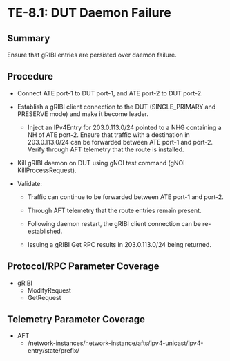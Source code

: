 # TE-8.1: DUT Daemon Failure

## Summary

Ensure that gRIBI entries are persisted over daemon failure.

## Procedure

*   Connect ATE port-1 to DUT port-1, and ATE port-2 to DUT port-2.

*   Establish a gRIBI client connection to the DUT (SINGLE_PRIMARY and PRESERVE
    mode) and make it become leader.

    *   Inject an IPv4Entry for 203.0.113.0/24 pointed to a NHG containing a NH
        of ATE port-2. Ensure that traffic with a destination in 203.0.113.0/24
        can be forwarded between ATE port-1 and port-2. Verify through AFT
        telemetry that the route is installed.

*   Kill gRIBI daemon on DUT using gNOI test command (gNOI KillProcessRequest).

*   Validate:

    *   Traffic can continue to be forwarded between ATE port-1 and port-2.

    *   Through AFT telemetry that the route entries remain present.

    *   Following daemon restart, the gRIBI client connection can be
        re-established.

    *   Issuing a gRIBI Get RPC results in 203.0.113.0/24 being returned.

## Protocol/RPC Parameter Coverage

*   gRIBI
    *   ModifyRequest
    *   GetRequest

## Telemetry Parameter Coverage

*   AFT
    *   /network-instances/network-instance/afts/ipv4-unicast/ipv4-entry/state/prefix/
